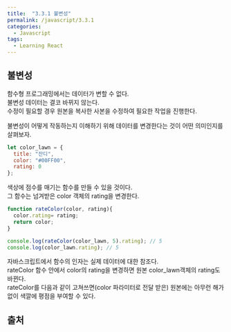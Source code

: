 ```yaml
---
title:  "3.3.1 불변성"
permalink: /javascript/3.3.1
categories:
  - Javascript
tags:
  - Learning React
---
```


## 불변성
함수형 프로그래밍에서는 데이터가 변할 수 없다.  
불변성 데이터는 결코 바뀌지 않는다.  
수정이 필요할 경우 원본을 복사한 사본을 수정하여 필요한 작업을 진행한다.  
  
불변성이 어떻게 작동하는지 이해하기 위해 데이터를 변경한다는 것이 어떤 의미인지를 살펴보자.

```jsx
let color_lawn = {
  title: "잔디",
  color: "#00FF00",
  rating: 0 
};
```
색상에 점수를 매기는 함수를 만들 수 있을 것이다.  
그 함수는 넘겨받은 color 객체의 rating을 변경한다.

```jsx
function rateColor(color, rating){
  color.rating= rating;
  return color;
}

console.log(rateColor(color_lawn, 5).rating); // 5
console.log(color_lawn.rating); // 5
```

자바스크립트에서 함수의 인자는 실제 데이터에 대한 참조다.  
rateColor 함수 안에서 color의 rating을 변경하면 원본 color_lawn객체의 rating도 바뀐다.  
rateColor를 다음과 같이 고쳐쓰면(color 파라미터로 전달 받은) 원본에는 아무런 해가 없이 색깔에 평점을 부여할 수 있다.

## 출처
[]()
